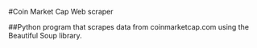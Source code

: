 #Coin Market Cap Web scraper

##Python program that scrapes data from coinmarketcap.com using the Beautiful Soup library.
